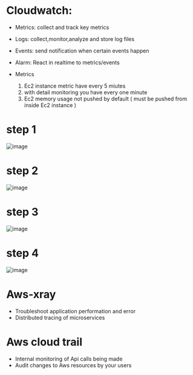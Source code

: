 # Cloudwatch:

* Metrics: collect and track key metrics
* Logs: collect,monitor,analyze and store log files
* Events:  send notification when certain events happen
* Alarm: React in realtime to metrics/events

* Metrics

  1. Ec2 instance metric have every 5 miutes
  2. with detail monitoring you have every one minute
  3. Ec2 memory usage not pushed by default ( must be pushed from inside Ec2 instance )

# step 1

![image](https://user-images.githubusercontent.com/42309948/148679911-6c35bdf8-488f-432c-b4c8-6d620218c97d.png)

# step 2

![image](https://user-images.githubusercontent.com/42309948/148680031-da8e1cec-ecca-4cf8-a8a5-fcbb0e7d89eb.png)

# step 3

![image](https://user-images.githubusercontent.com/42309948/148680091-8bcecd08-db63-46a2-b0e6-9c9772d01a0e.png)

# step 4 

![image](https://user-images.githubusercontent.com/42309948/148680846-95cdede0-b9d6-4b4c-9a65-4a222bb4eb67.png)




# Aws-xray

* Troubleshoot application performation and error
* Distributed tracing of microservices

# Aws cloud trail

* Internal monitoring of Api calls being made
* Audit changes to Aws resources by your users
